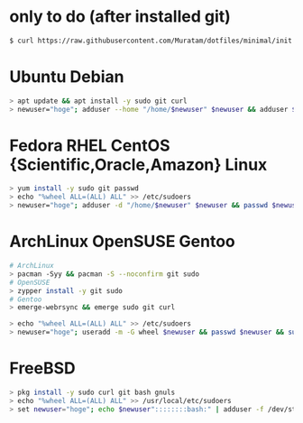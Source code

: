 # only to do (after installed git)
```sh
$ curl https://raw.githubusercontent.com/Muratam/dotfiles/minimal/init.sh | bash
```

# Ubuntu Debian
```sh
> apt update && apt install -y sudo git curl
> newuser="hoge"; adduser --home "/home/$newuser" $newuser && adduser $newuser sudo && su $newuser
```

# Fedora RHEL CentOS {Scientific,Oracle,Amazon} Linux
```sh
> yum install -y sudo git passwd
> echo "%wheel ALL=(ALL) ALL" >> /etc/sudoers
> newuser="hoge"; adduser -d "/home/$newuser" $newuser && passwd $newuser && usermod -aG wheel $newuser && su $newuser
```

# ArchLinux OpenSUSE Gentoo
```sh
# ArchLinux
> pacman -Syy && pacman -S --noconfirm git sudo
# OpenSUSE
> zypper install -y git sudo
# Gentoo
> emerge-webrsync && emerge sudo git curl
```

```sh
> echo "%wheel ALL=(ALL) ALL" >> /etc/sudoers
> newuser="hoge"; useradd -m -G wheel $newuser && passwd $newuser && su $newuser
```

# FreeBSD
```sh
> pkg install -y sudo curl git bash gnuls
> echo "%wheel ALL=(ALL) ALL" >> /usr/local/etc/sudoers
> set newuser="hoge"; echo $newuser"::::::::bash:" | adduser -f /dev/stdin -G wheel && passwd $newuser && su $newuser
```

